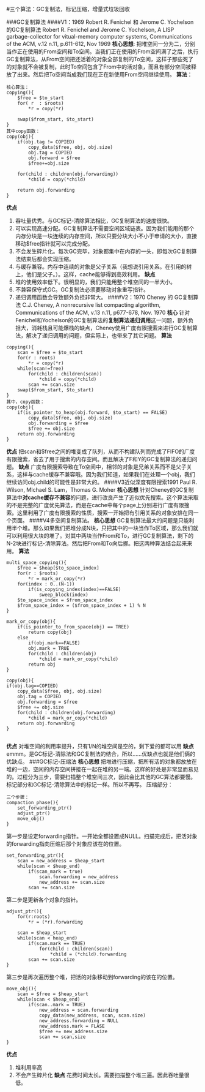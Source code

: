 #三个算法：GC复制法，标记压缩，增量式垃圾回收

###GC复制算法
####V1：1969 Robert R. Fenichel 和 Jerome C. Yochelson的GC复制算法
Robert R. Fenichel and Jerome C. Yochelson, A LISP garbage-collector for vitual-memory computer systems, Communications of the ACM, v.12 n.11, p.611-612, Nov 1969
**核心思想**: 把堆空间一分为二，分别当作正在使用的From空间和To空间。当我们正在使用的From空间满了之后，执行GC复制算法，从From空间把还活着的对象全部复制的To空间，这样子那些死了的对象就不会被复制，此时To空间包含了From中的活对象，而且有部分空间被释放了出来。然后把To空间当成我们现在正在新使用From空间继续使用。
**算法**：
```
核心算法：
copying(){
	$free = $to_start
	for( r  : $roots)
		*r = copy(*r)
		
	swap($from_start, $to_start)
}
其中copy函数：
copy(obj){
	if(obj.tag != COPIED)
		copy_data($free, obj, obj.size)
		obj.tag = COPIED
		obj.forward = $free
		$free+=obj.size
	
	for(child : children(obj.forwarding))
		*child = copy(*child)
	
	return obj.forwarding
}
```
**优点**
1. 吞吐量优秀。与GC标记-清除算法相比，GC复制算法的速度很快。
2. 可以实现高速分配。GC复制算法不需要空闲区域链表。因为我们能用的那个内存分块是一块连续的内存空间，所以只要分块大小不小于申请的大小，直接移动$free指针就可以完成分配。
3. 不会发生碎片化。每次GC完毕，对象都集中在内存的一头，即每次GC复制算法结束后都会实现压缩。
4. 与缓存兼容。内存中连续的对象是父子关系（我想说引用关系。在引用的树上，他们是父子。）。这样，cache能够得到高效利用。
**缺点**
1. 堆的使用效率低下。很明显的，我们只能用整个堆空间的一半大小。
2. 不兼容保守式GC。GC复制法必须要移动对象重写指针。
3. 递归调用函数会导致额外负担非常大。
####V2：1970 Cheney 的 GC复制算法
C.J. Cheney, A nonrecursive list compacting algorithm, Communications of the ACM, v.13 n.11, p677-678, Nov. 1970
**核心**
针对Fenichel和Yochelson的GC复制算法的**复制算法递归调用**这一问题，额外负担大，消耗栈且可能爆栈的缺点，Cheney使用广度有限搜索来进行GC复制算法，解决了递归调用的问题，但实际上，也带来了其它问题。
**算法**
```
copying(){
	scan = $free = $to_start
	for(r : roots)
		*r = copy(*r)
	while(scan!=free)
		for(child : children(scan))
			*child = copy(*child)
		scan += scan.size
	swap($from_start, $to_start)
}
其中，copy函数：
copy(obj){
	if(is_pointer_to_heap(obj.forward, $to_start) == FALSE)
		copy_data($free, obj, obj.size)
		obj.forwarding = $free
		$free += obj.size
	return obj.forwarding
}
```
**优点**
把scan和$free之间的堆变成了队列，从而不构建队列而完成了FIFO的广度有限搜索，省去了用于搜索的内存空间。而且解决了F和Y的GC复制算法的递归问题。
**缺点**
广度有限搜索导致在To空间中，相邻的对象是兄弟关系而不是父子关系，这样与cache缓存不兼容哦。因为我们知道，如果我们在处理一个obj，我们继续访问obj.child的可能性是非常大的。
####V3近似深度有限搜索1991 Paul R. Wilson, MIchael S. Lam，Thomas G. Moher
**核心思想**
针对Cheney的GC复制算法中**对cache缓存不兼容**的问题，进行改良产生了近似优先搜索。这个算法采取的不是完整的广度优先算法，而是在cache中每个page上分别进行广度有限搜索。这里利用了广度有限搜索的性质，搜索一开始把有引用关系的对象安排在同一个页面。
####V4多空间复制算法。
**核心思想**
GC复制算法最大的问题是只能利用半个堆。那么如果我们把堆分成N块，只把其中的一块当作To区域，那么我们就可以利用很大块的堆了。对其中两块当作From和To，进行GC复制算法，剩下的N-2块进行标记-清除算法。然后把From和To向后挪。把这两种算法结合起来来用。
**算法**
```
multi_space_copying(){
	$free = $heap[$to_space_index]
	for(r : $roots)
		*r = mark_or_copy(*r)
	for(index : 0..(N-1))
		if(is_copying_index(index)==FALSE)
			sweep_block(index)
	$to_space_index = $from_space_index
	$from_space_index = ($from_space_index + 1) % N
}

mark_or_copy(obj){
	if(is_pointer_to_from_space(obj) == TREE)
		return copy(obj)
	else
		if(obj.mark==FALSE)
		obj.mark = TRUE
		for(child : children(obj)
			*child = mark_or_copy(*child)
		return obj
}

copy(obj){
if(obj.tag==COPIED)
	copy_data($free, obj, obj.size)
	obj.tag = COPIED
	obj.forwarding = $free
	$free += obj.size
	for(child : children(obj.forwarding)
		*child = mark_or_copy(*child)
	return obj.forwarding
}
	
```
**优点**
对堆空间的利用率提升，只有1/N的堆空间是空的，剩下爱的都可以用
**缺点**
emmm。是GC标记-清除法和GC复制法的结合，所以……优缺点也就是他们俩的优缺点。
###GC标记-压缩法
**核心思想**
把堆进行压缩，把所有活的对象都放放在堆的一边，空闲的内存空间拼接在一起在堆的另一端。这样的好处是非常显而易见的。过程分为三步，需要扫描整个堆空间三次，因此会比其他的GC算法都要慢。
标记部分和GC标记-清除算法中的标记一样。所以不再写。
压缩部分：
```
三个步骤：
compaction_phase(){
	set_forwarding_ptr()
	adjust_ptr()
	move_obj()
}
```
第一步是设定forwarding指针。一开始全都设置成NULL。扫描完成后，把活对象的forwarding指向压缩后那个对象应该在的位置。
```
set_forwarding_ptr(){
	scan = new_address = $heap_start
	while(scan < $heap_end)
		if(scan_mark = true)
			scan.forwarding = new_address
			new_address += scan.size
		scan += scan.size
```
第二步是更新各个对象的指针。
```
adjust_ptr(){
	for(r:roots)
		*r = (*r).forwarding
	
	scan = $heap_start
	while(scan < heap_end)
		if(scan.mark == TRUE)
			for(child : children(scan))
				*child = (*child).forwarding
		scan += scan.size
}
```
第三步是再次遍历整个堆，把活的对象移动到forwarding的该在的位置。
```
move_obj(){
	scan = $free = $heap_start
	while(scan < $heap_end)
		if(scan..mark = TRUE)
			new_address = scan.forwarding
			copy_data(new_address, scan, scan.size)
			new_address.forwarding = NULL
			new_address.mark = FLASE
			$free += new_address.size
			scan += scan,size
}
```
**优点**
1. 堆利用率高
2. 不会产生碎片化
**缺点**
花费时间太长。需要扫描整个堆三遍。因此吞吐量很低。
